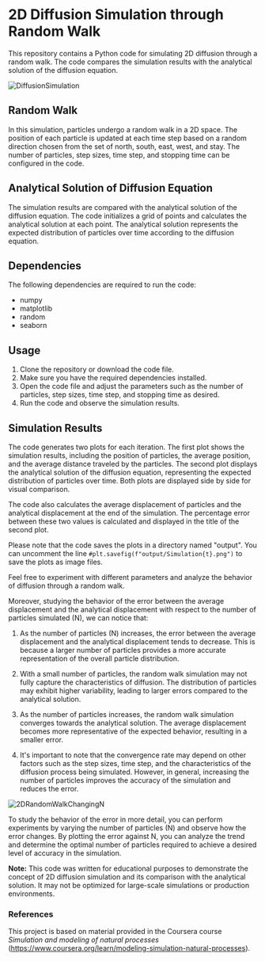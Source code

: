 # 2D Diffusion Simulation through Random Walk

This repository contains a Python code for simulating 2D diffusion through a random walk. The code compares the simulation results with the analytical solution of the diffusion equation.

![DiffusionSimulation](https://github.com/alessandroAbati/2DRandomWalkSimulation/assets/136715422/c10b3625-bb6b-4831-a2dc-75eb860b09bb)

## Random Walk
In this simulation, particles undergo a random walk in a 2D space. The position of each particle is updated at each time step based on a random direction chosen from the set of north, south, east, west, and stay. The number of particles, step sizes, time step, and stopping time can be configured in the code.

## Analytical Solution of Diffusion Equation
The simulation results are compared with the analytical solution of the diffusion equation. The code initializes a grid of points and calculates the analytical solution at each point. The analytical solution represents the expected distribution of particles over time according to the diffusion equation.

## Dependencies
The following dependencies are required to run the code:
- numpy
- matplotlib
- random
- seaborn

## Usage
1. Clone the repository or download the code file.
2. Make sure you have the required dependencies installed.
3. Open the code file and adjust the parameters such as the number of particles, step sizes, time step, and stopping time as desired.
4. Run the code and observe the simulation results.

## Simulation Results
The code generates two plots for each iteration. The first plot shows the simulation results, including the position of particles, the average position, and the average distance traveled by the particles. The second plot displays the analytical solution of the diffusion equation, representing the expected distribution of particles over time. Both plots are displayed side by side for visual comparison.

The code also calculates the average displacement of particles and the analytical displacement at the end of the simulation. The percentage error between these two values is calculated and displayed in the title of the second plot.

Please note that the code saves the plots in a directory named "output". You can uncomment the line `#plt.savefig(f"output/Simulation{t}.png")` to save the plots as image files.

Feel free to experiment with different parameters and analyze the behavior of diffusion through a random walk.

Moreover, studying the behavior of the error between the average displacement and the analytical displacement with respect to the number of particles simulated (N), we can notice that:

1. As the number of particles (N) increases, the error between the average displacement and the analytical displacement tends to decrease. This is because a larger number of particles provides a more accurate representation of the overall particle distribution.

2. With a small number of particles, the random walk simulation may not fully capture the characteristics of diffusion. The distribution of particles may exhibit higher variability, leading to larger errors compared to the analytical solution.

3. As the number of particles increases, the random walk simulation converges towards the analytical solution. The average displacement becomes more representative of the expected behavior, resulting in a smaller error.

4. It's important to note that the convergence rate may depend on other factors such as the step sizes, time step, and the characteristics of the diffusion process being simulated. However, in general, increasing the number of particles improves the accuracy of the simulation and reduces the error.

![2DRandomWalkChangingN](https://github.com/alessandroAbati/2DRandomWalkSimulation/assets/136715422/ee287500-051e-4b83-9ce6-9876f95084a4)

To study the behavior of the error in more detail, you can perform experiments by varying the number of particles (N) and observe how the error changes. By plotting the error against N, you can analyze the trend and determine the optimal number of particles required to achieve a desired level of accuracy in the simulation.

**Note:** This code was written for educational purposes to demonstrate the concept of 2D diffusion simulation and its comparison with the analytical solution. It may not be optimized for large-scale simulations or production environments.

### References
This project is based on material provided in the Coursera course *Simulation and modeling of natural processes* (https://www.coursera.org/learn/modeling-simulation-natural-processes).
